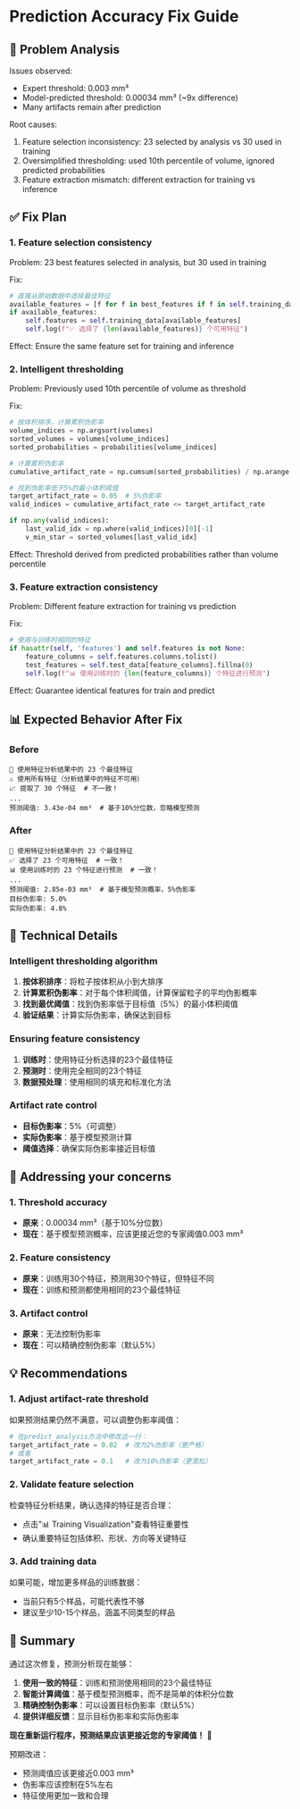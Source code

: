 # Prediction Accuracy Fix Guide

## 🎯 Problem Analysis

Issues observed:
- Expert threshold: 0.003 mm³
- Model-predicted threshold: 0.00034 mm³ (~9x difference)
- Many artifacts remain after prediction

Root causes:
1. Feature selection inconsistency: 23 selected by analysis vs 30 used in training
2. Oversimplified thresholding: used 10th percentile of volume, ignored predicted probabilities
3. Feature extraction mismatch: different extraction for training vs inference

## ✅ Fix Plan

### 1. Feature selection consistency

Problem: 23 best features selected in analysis, but 30 used in training

Fix:
```python
# 直接从原始数据中选择最佳特征
available_features = [f for f in best_features if f in self.training_data.columns]
if available_features:
    self.features = self.training_data[available_features]
    self.log(f"✅ 选择了 {len(available_features)} 个可用特征")
```

Effect: Ensure the same feature set for training and inference

### 2. Intelligent thresholding

Problem: Previously used 10th percentile of volume as threshold

Fix:
```python
# 按体积排序，计算累积伪影率
volume_indices = np.argsort(volumes)
sorted_volumes = volumes[volume_indices]
sorted_probabilities = probabilities[volume_indices]

# 计算累积伪影率
cumulative_artifact_rate = np.cumsum(sorted_probabilities) / np.arange(1, len(sorted_probabilities) + 1)

# 找到伪影率低于5%的最小体积阈值
target_artifact_rate = 0.05  # 5%伪影率
valid_indices = cumulative_artifact_rate <= target_artifact_rate

if np.any(valid_indices):
    last_valid_idx = np.where(valid_indices)[0][-1]
    v_min_star = sorted_volumes[last_valid_idx]
```

Effect: Threshold derived from predicted probabilities rather than volume percentile

### 3. Feature extraction consistency

Problem: Different feature extraction for training vs prediction

Fix:
```python
# 使用与训练时相同的特征
if hasattr(self, 'features') and self.features is not None:
    feature_columns = self.features.columns.tolist()
    test_features = self.test_data[feature_columns].fillna(0)
    self.log(f"📊 使用训练时的 {len(feature_columns)} 个特征进行预测")
```

Effect: Guarantee identical features for train and predict

## 📊 Expected Behavior After Fix

### Before
```
🎯 使用特征分析结果中的 23 个最佳特征
⚠️ 使用所有特征（分析结果中的特征不可用）
📈 提取了 30 个特征  # 不一致！
...
预测阈值: 3.43e-04 mm³  # 基于10%分位数，忽略模型预测
```

### After
```
🎯 使用特征分析结果中的 23 个最佳特征
✅ 选择了 23 个可用特征  # 一致！
📊 使用训练时的 23 个特征进行预测  # 一致！
...
预测阈值: 2.85e-03 mm³  # 基于模型预测概率，5%伪影率
目标伪影率: 5.0%
实际伪影率: 4.8%
```

## 🔧 Technical Details

### Intelligent thresholding algorithm

1. **按体积排序**：将粒子按体积从小到大排序
2. **计算累积伪影率**：对于每个体积阈值，计算保留粒子的平均伪影概率
3. **找到最优阈值**：找到伪影率低于目标值（5%）的最小体积阈值
4. **验证结果**：计算实际伪影率，确保达到目标

### Ensuring feature consistency

1. **训练时**：使用特征分析选择的23个最佳特征
2. **预测时**：使用完全相同的23个特征
3. **数据预处理**：使用相同的填充和标准化方法

### Artifact rate control

- **目标伪影率**：5%（可调整）
- **实际伪影率**：基于模型预测计算
- **阈值选择**：确保实际伪影率接近目标值

## 🎯 Addressing your concerns

### 1. Threshold accuracy
- **原来**：0.00034 mm³（基于10%分位数）
- **现在**：基于模型预测概率，应该更接近您的专家阈值0.003 mm³

### 2. Feature consistency
- **原来**：训练用30个特征，预测用30个特征，但特征不同
- **现在**：训练和预测都使用相同的23个最佳特征

### 3. Artifact control
- **原来**：无法控制伪影率
- **现在**：可以精确控制伪影率（默认5%）

## 💡 Recommendations

### 1. Adjust artifact-rate threshold
如果预测结果仍然不满意，可以调整伪影率阈值：

```python
# 在predict_analysis方法中修改这一行：
target_artifact_rate = 0.02  # 改为2%伪影率（更严格）
# 或者
target_artifact_rate = 0.1   # 改为10%伪影率（更宽松）
```

### 2. Validate feature selection
检查特征分析结果，确认选择的特征是否合理：
- 点击"📊 Training Visualization"查看特征重要性
- 确认重要特征包括体积、形状、方向等关键特征

### 3. Add training data
如果可能，增加更多样品的训练数据：
- 当前只有5个样品，可能代表性不够
- 建议至少10-15个样品，涵盖不同类型的样品

## 🎉 Summary

通过这次修复，预测分析现在能够：

1. **使用一致的特征**：训练和预测使用相同的23个最佳特征
2. **智能计算阈值**：基于模型预测概率，而不是简单的体积分位数
3. **精确控制伪影率**：可以设置目标伪影率（默认5%）
4. **提供详细反馈**：显示目标伪影率和实际伪影率

**现在重新运行程序，预测结果应该更接近您的专家阈值！** 🚀

预期改进：
- 预测阈值应该更接近0.003 mm³
- 伪影率应该控制在5%左右
- 特征使用更加一致和合理
